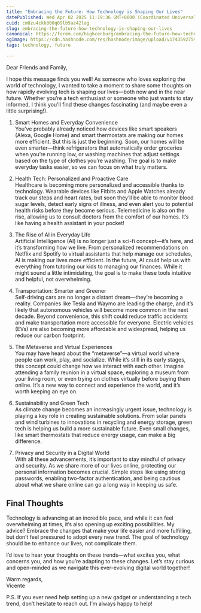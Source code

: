```yaml
---
title: "Embracing the Future: How Technology is Shaping Our Lives"
datePublished: Wed Apr 02 2025 11:19:36 GMT+0000 (Coordinated Universal Time)
cuid: cm8zu4ckk000q09lb5az42lag
slug: embracing-the-future-how-technology-is-shaping-our-lives
canonical: https://forem.com/highcenburg/embracing-the-future-how-technology-is-shaping-our-lives-3gbd
ogImage: https://cdn.hashnode.com/res/hashnode/image/upload/v1743592759616/dfe904b4-7031-4ebe-92a9-9b079c17b4f1.jpeg
tags: technology, future

---
```


Dear Friends and Family,

I hope this message finds you well! As someone who loves exploring the world of technology, I wanted to take a moment to share some thoughts on how rapidly evolving tech is shaping our lives—both now and in the near future. Whether you’re a tech enthusiast or someone who just wants to stay informed, I think you’ll find these changes fascinating (and maybe even a little surprising!).

1. Smart Homes and Everyday Convenience  
    You’ve probably already noticed how devices like smart speakers (Alexa, Google Home) and smart thermostats are making our homes more efficient. But this is just the beginning. Soon, our homes will be even smarter—think refrigerators that automatically order groceries when you’re running low, or washing machines that adjust settings based on the type of clothes you’re washing. The goal is to make everyday tasks easier, so we can focus on what truly matters.
    
2. Health Tech: Personalized and Proactive Care  
    Healthcare is becoming more personalized and accessible thanks to technology. Wearable devices like Fitbits and Apple Watches already track our steps and heart rates, but soon they’ll be able to monitor blood sugar levels, detect early signs of illness, and even alert you to potential health risks before they become serious. Telemedicine is also on the rise, allowing us to consult doctors from the comfort of our homes. It’s like having a health assistant in your pocket!
    
3. The Rise of AI in Everyday Life  
    Artificial Intelligence (AI) is no longer just a sci-fi concept—it’s here, and it’s transforming how we live. From personalized recommendations on Netflix and Spotify to virtual assistants that help manage our schedules, AI is making our lives more efficient. In the future, AI could help us with everything from tutoring our kids to managing our finances. While it might sound a little intimidating, the goal is to make these tools intuitive and helpful, not overwhelming.
    
4. Transportation: Smarter and Greener  
    Self-driving cars are no longer a distant dream—they’re becoming a reality. Companies like Tesla and Waymo are leading the charge, and it’s likely that autonomous vehicles will become more common in the next decade. Beyond convenience, this shift could reduce traffic accidents and make transportation more accessible for everyone. Electric vehicles (EVs) are also becoming more affordable and widespread, helping us reduce our carbon footprint.
    
5. The Metaverse and Virtual Experiences  
    You may have heard about the “metaverse”—a virtual world where people can work, play, and socialize. While it’s still in its early stages, this concept could change how we interact with each other. Imagine attending a family reunion in a virtual space, exploring a museum from your living room, or even trying on clothes virtually before buying them online. It’s a new way to connect and experience the world, and it’s worth keeping an eye on.
    
6. Sustainability and Green Tech  
    As climate change becomes an increasingly urgent issue, technology is playing a key role in creating sustainable solutions. From solar panels and wind turbines to innovations in recycling and energy storage, green tech is helping us build a more sustainable future. Even small changes, like smart thermostats that reduce energy usage, can make a big difference.
    
7. Privacy and Security in a Digital World  
    With all these advancements, it’s important to stay mindful of privacy and security. As we share more of our lives online, protecting our personal information becomes crucial. Simple steps like using strong passwords, enabling two-factor authentication, and being cautious about what we share online can go a long way in keeping us safe.
    

## Final Thoughts

Technology is advancing at an incredible pace, and while it can feel overwhelming at times, it’s also opening up exciting possibilities. My advice? Embrace the changes that make your life easier and more fulfilling, but don’t feel pressured to adopt every new trend. The goal of technology should be to enhance our lives, not complicate them.

I’d love to hear your thoughts on these trends—what excites you, what concerns you, and how you’re adapting to these changes. Let’s stay curious and open-minded as we navigate this ever-evolving digital world together!

Warm regards,  
Vicente

P.S. If you ever need help setting up a new gadget or understanding a tech trend, don’t hesitate to reach out. I’m always happy to help!